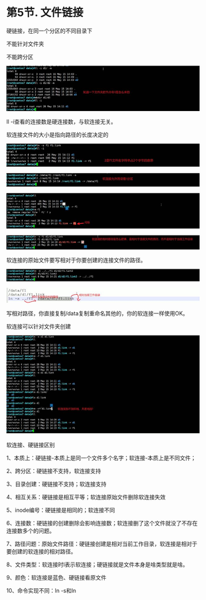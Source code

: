 # 第5节. 文件链接

硬链接，在同一个分区的不同目录下

不能针对文件夹

不能跨分区

![img](5-文件链接.assets/clip_image002.jpg)

ll -i查看的连接数是硬连接数，与软连接无关。

 

软连接文件的大小是指向路径的长度决定的

![img](5-文件链接.assets/clip_image004.jpg)

![img](5-文件链接.assets/clip_image006.jpg)

 

![img](5-文件链接.assets/clip_image008.jpg)

![img](5-文件链接.assets/clip_image010.jpg)

软连接的原始文件要写相对于你要创建的连接文件的路径。

![img](5-文件链接.assets/clip_image012.jpg)

![img](5-文件链接.assets/clip_image014.jpg)

写相对路径，你直接复制/data复制重命名其他的，你的软连接一样使用OK。

 

软连接可以针对文件夹创建

 

![img](5-文件链接.assets/clip_image016.jpg)

 

软连接、硬链接区别

1、本质上：硬链接-本质上是同一个文件多个名字；软连接-本质上是不同文件；

2、跨分区：硬链接不支持，软连接支持

3、目录创建：硬链接不支持；软连接支持

4、相互关系：硬链接是相互平等；软连接原始文件删除软连接失效

5、inode编号：硬链接是相同的；软连接不同

6、连接数：硬链接的创建删除会影响连接数；软连接删了这个文件就没了不存在连接数多个的问题。

7、路径问题：原始文件路径：硬链接创建是相对当前工作目录，软连接是相对于要创建的软连接的相对路径。

8、文件类型：软连接时l表示软连接；硬链接就是文件本身是啥类型就是啥。

9、颜色：软连接是蓝色、硬链接看原文件

10、命令实现不同：ln -s和ln

 

 
